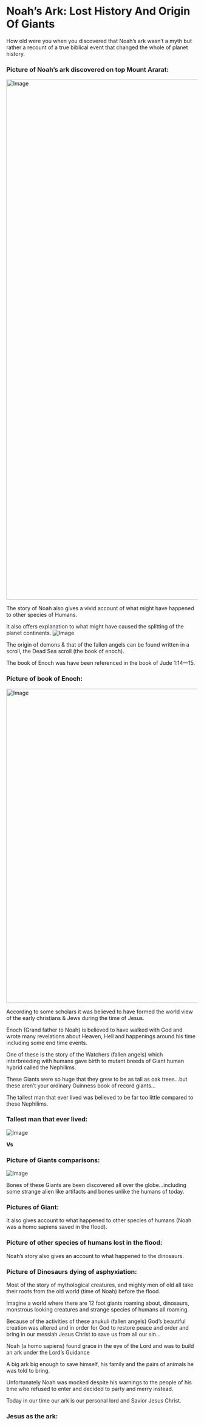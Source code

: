 # Noah’s Ark: Lost History And Origin Of Giants

How old were you when you discovered that Noah’s ark wasn’t a myth but rather a recount of a true biblical event that changed the whole of planet history.

### Picture of Noah’s ark discovered on top Mount Ararat:
<img width="720" height="1371" alt="Image" src="https://github.com/user-attachments/assets/e0cf7eea-df97-4bfe-8abe-e1fb37995a6b" />

The story of Noah also gives a vivid account of what might have happened to other species of Humans.

It also offers explanation to what might have caused the splitting of the planet continents.
![Image](https://github.com/user-attachments/assets/d515aa91-dc83-41ea-bbc7-690eec67a364)

The origin of demons & that of the fallen angels can be found written in a scroll, the Dead Sea scroll (the book of enoch).

The book of Enoch was have been referenced in the book of Jude 1:14—15.

### Picture of book of Enoch:
<img width="640" height="828" alt="Image" src="https://github.com/user-attachments/assets/f4042020-d23e-48ef-ae4e-747a2d282828" />

According to some scholars it was believed to have formed the world view of the early christians & Jews during the time of Jesus.

Enoch (Grand father to Noah) is believed to have walked with God and wrote many revelations about Heaven, Hell and happenings around his time including some end time events.

One of these is the story of the Watchers (fallen angels) which interbreeding with humans gave birth to mutant breeds of Giant human hybrid called the Nephilims.

These Giants were so huge that they grew to be as tall as oak trees…but these aren’t your ordinary Guinness book of record giants…

The tallest man that ever lived was believed to be far too little compared to these Nephilims.

### Tallest man that ever lived:
![Image](https://github.com/user-attachments/assets/6108dcf5-a198-4f31-bc0a-86e78876eae3)

**Vs**

### Picture of Giants comparisons:
![Image](https://github.com/user-attachments/assets/5cf27202-7b96-4aa9-8436-261e28143f26)

Bones of these Giants are been discovered all over the globe…including some strange alien like artifacts and bones unlike the humans of today.

### Pictures of Giant:

It also gives account to what happened to other species of humans (Noah was a homo sapiens saved in the flood).

### Picture of other species of humans lost in the flood:

Noah’s story also gives an account to what happened to the dinosaurs.

### Picture of Dinosaurs dying of asphyxiation:

Most of the story of mythological creatures, and mighty men of old all take their roots from the old world (time of Noah) before the flood.

Imagine a world where there are 12 foot giants roaming about, dinosaurs, monstrous looking creatures and strange species of humans all roaming.

Because of the activities of these anukuli (fallen angels) God’s beautiful creation was altered and in order for God to restore peace and order and bring in our messiah Jesus Christ to save us from all our sin…

Noah (a homo sapiens) found grace in the eye of the Lord and was to build an ark under the Lord’s Guidance

A big ark big enough to save himself, his family and the pairs of animals he was told to bring.

Unfortunately Noah was mocked despite his warnings to the people of his time who refused to enter and decided to party and merry instead.

Today in our time our ark is our personal lord and Savior Jesus Christ.

### Jesus as the ark:


